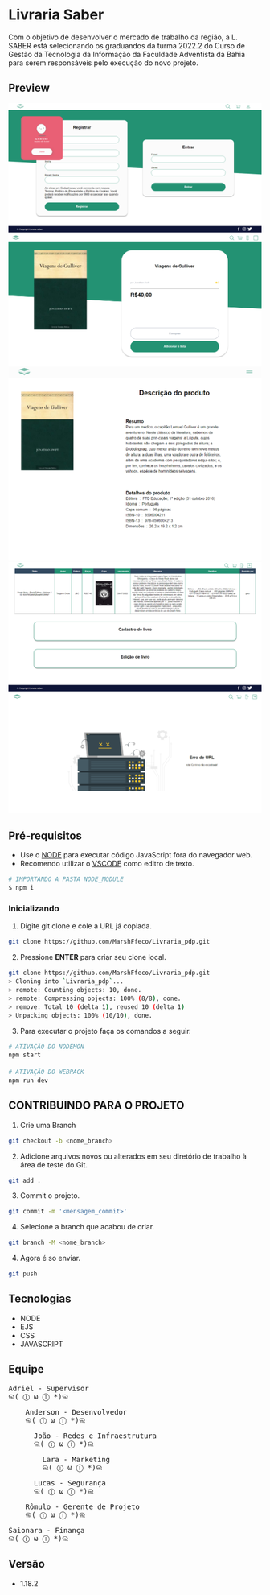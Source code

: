 # Livraria Saber

Com o objetivo de desenvolver o mercado de trabalho da região, a L. SABER está selecionando os graduandos da turma 2022.2 do Curso de Gestão da Tecnologia da Informação da Faculdade Adventista da Bahia para serem responsáveis pelo execução do novo projeto.


## Preview

![alt text](./gitImages/3_tela.png)
![alt text](./gitImages/2_tela.png)
![alt text](./gitImages/2.5_tela.png)
![alt text](./gitImages/1_tela.png)
![alt text](./gitImages/erro_tela.png)


## Pré-requisitos

- Use o [NODE](https://nodejs.org/en/download/) para executar código JavaScript fora do navegador web.  
- Recomendo utilizar o [VSCODE](https://code.visualstudio.com) como editro de texto.

```bash
# IMPORTANDO A PASTA NODE_MODULE
$ npm i
```

### Inicializando

1. Digite git clone e cole a URL já copiada.

```bash
git clone https://github.com/MarshFfeco/Livraria_pdp.git
```

2. Pressione **ENTER** para criar seu clone local.

```bash
git clone https://github.com/MarshFfeco/Livraria_pdp.git
> Cloning into `Livraria_pdp`...
> remote: Counting objects: 10, done.
> remote: Compressing objects: 100% (8/8), done.
> remove: Total 10 (delta 1), reused 10 (delta 1)
> Unpacking objects: 100% (10/10), done.
```

3. Para executar o projeto faça os comandos a seguir.

```bash
# ATIVAÇÃO DO NODEMON
npm start

# ATIVAÇÃO DO WEBPACK
npm run dev
```

## CONTRIBUINDO PARA O PROJETO

1. Crie uma Branch

```bash
git checkout -b <nome_branch>
```

2. Adicione arquivos novos ou alterados em seu diretório de trabalho à área de teste do Git.

```bash
git add .
```

3. Commit o projeto.

```bash
git commit -m '<mensagem_commit>'
```

4. Selecione a branch que acabou de criar.

```bash
git branch -M <nome_branch>
```

4. Agora é so enviar.
```bash
git push 
```

## Tecnologias
- NODE
- EJS
- CSS
- JAVASCRIPT

## Equipe
<pre>
Adriel - Supervisor
ଲ( ⓛ ω ⓛ *)ଲ
</pre>
<pre>
    Anderson - Desenvolvedor
    ଲ( ⓛ ω ⓛ *)ଲ
</pre>
<pre>
      João - Redes e Infraestrutura
      ଲ( ⓛ ω ⓛ *)ଲ
</pre>
<pre>
        Lara - Marketing
        ଲ( ⓛ ω ⓛ *)ଲ
</pre>
<pre>
      Lucas - Segurança
      ଲ( ⓛ ω ⓛ *)ଲ
</pre>
<pre>
    Rômulo - Gerente de Projeto
    ଲ( ⓛ ω ⓛ *)ଲ
</pre>
<pre>
Saionara - Finança
ଲ( ⓛ ω ⓛ *)ଲ
</pre>

## Versão
- 1.18.2

